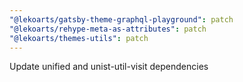```yaml
---
"@lekoarts/gatsby-theme-graphql-playground": patch
"@lekoarts/rehype-meta-as-attributes": patch
"@lekoarts/themes-utils": patch
---
```


Update unified and unist-util-visit dependencies
